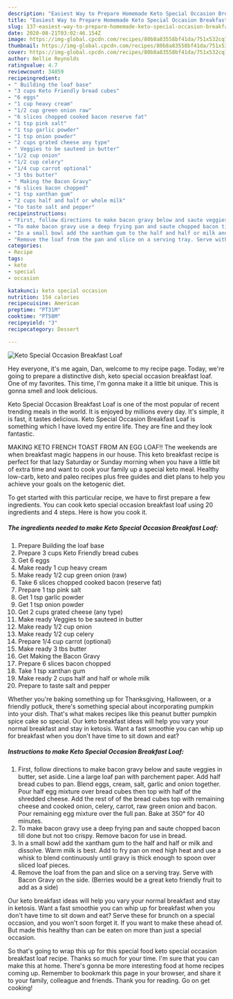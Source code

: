 ```yaml
---
description: "Easiest Way to Prepare Homemade Keto Special Occasion Breakfast Loaf"
title: "Easiest Way to Prepare Homemade Keto Special Occasion Breakfast Loaf"
slug: 137-easiest-way-to-prepare-homemade-keto-special-occasion-breakfast-loaf
date: 2020-08-21T03:02:46.154Z
image: https://img-global.cpcdn.com/recipes/80b8a83558bf41da/751x532cq70/keto-special-occasion-breakfast-loaf-recipe-main-photo.jpg
thumbnail: https://img-global.cpcdn.com/recipes/80b8a83558bf41da/751x532cq70/keto-special-occasion-breakfast-loaf-recipe-main-photo.jpg
cover: https://img-global.cpcdn.com/recipes/80b8a83558bf41da/751x532cq70/keto-special-occasion-breakfast-loaf-recipe-main-photo.jpg
author: Nellie Reynolds
ratingvalue: 4.7
reviewcount: 34859
recipeingredient:
- " Building the loaf base"
- "3 cups Keto Friendly bread cubes"
- "6 eggs"
- "1 cup heavy cream"
- "1/2 cup green onion raw"
- "6 slices chopped cooked bacon reserve fat"
- "1 tsp pink salt"
- "1 tsp garlic powder"
- "1 tsp onion powder"
- "2 cups grated cheese any type"
- " Veggies to be sauteed in butter"
- "1/2 cup onion"
- "1/2 cup celery"
- "1/4 cup carrot optional"
- "3 tbs butter"
- " Making the Bacon Gravy"
- "6 slices bacon chopped"
- "1 tsp xanthan gum"
- "2 cups half and half or whole milk"
- "to taste salt and pepper"
recipeinstructions:
- "First, follow directions to make bacon gravy below and saute veggies in butter, set aside. Line a large loaf pan with parchement paper. Add half bread cubes to pan. Blend eggs, cream, salt, garlic and onion together. Pour half egg mixture over bread cubes then top with half of the shredded cheese. Add the rest of of the bread cubes top with remaining cheese and cooked onion, celery, carrot, raw green onion and bacon. Pour remaining egg mixture over the full pan. Bake at 350° for 40 minutes."
- "To make bacon gravy use a deep frying pan and saute chopped bacon till done but not too crispy. Remove bacon for use in bread."
- "In a small bowl add the xantham gum to the half and half or milk and dissolve. Warm milk is best. Add to fry pan on med high heat and use a whisk to blend continuously until gravy is thick enough to spoon over sliced loaf pieces."
- "Remove the loaf from the pan and slice on a serving tray. Serve with Bacon Gravy on the side. (Berries would be a great keto friendly fruit to add as a side)"
categories:
- Recipe
tags:
- keto
- special
- occasion

katakunci: keto special occasion 
nutrition: 154 calories
recipecuisine: American
preptime: "PT31M"
cooktime: "PT58M"
recipeyield: "3"
recipecategory: Dessert

---
```



![Keto Special Occasion Breakfast Loaf](https://img-global.cpcdn.com/recipes/80b8a83558bf41da/751x532cq70/keto-special-occasion-breakfast-loaf-recipe-main-photo.jpg)

Hey everyone, it's me again, Dan, welcome to my recipe page. Today, we're going to prepare a distinctive dish, keto special occasion breakfast loaf. One of my favorites. This time, I'm gonna make it a little bit unique. This is gonna smell and look delicious.

Keto Special Occasion Breakfast Loaf is one of the most popular of recent trending meals in the world. It is enjoyed by millions every day. It's simple, it is fast, it tastes delicious. Keto Special Occasion Breakfast Loaf is something which I have loved my entire life. They are fine and they look fantastic.

MAKING KETO FRENCH TOAST FROM AN EGG LOAF!! The weekends are when breakfast magic happens in our house. This keto breakfast recipe is perfect for that lazy Saturday or Sunday morning when you have a little bit of extra time and want to cook your family up a special keto meal. Healthy low-carb, keto and paleo recipes plus free guides and diet plans to help you achieve your goals on the ketogenic diet.


To get started with this particular recipe, we have to first prepare a few ingredients. You can cook keto special occasion breakfast loaf using 20 ingredients and 4 steps. Here is how you cook it.

<!--inarticleads1-->

##### The ingredients needed to make Keto Special Occasion Breakfast Loaf:

1. Prepare  Building the loaf base
1. Prepare 3 cups Keto Friendly bread cubes
1. Get 6 eggs
1. Make ready 1 cup heavy cream
1. Make ready 1/2 cup green onion (raw)
1. Take 6 slices chopped cooked bacon (reserve fat)
1. Prepare 1 tsp pink salt
1. Get 1 tsp garlic powder
1. Get 1 tsp onion powder
1. Get 2 cups grated cheese (any type)
1. Make ready  Veggies to be sauteed in butter
1. Make ready 1/2 cup onion
1. Make ready 1/2 cup celery
1. Prepare 1/4 cup carrot (optional)
1. Make ready 3 tbs butter
1. Get  Making the Bacon Gravy
1. Prepare 6 slices bacon chopped
1. Take 1 tsp xanthan gum
1. Make ready 2 cups half and half or whole milk
1. Prepare to taste salt and pepper


Whether you&#39;re baking something up for Thanksgiving, Halloween, or a friendly potluck, there&#39;s something special about incorporating pumpkin into your dish. That&#39;s what makes recipes like this peanut butter pumpkin spice cake so special. Our keto breakfast ideas will help you vary your normal breakfast and stay in ketosis. Want a fast smoothie you can whip up for breakfast when you don&#39;t have time to sit down and eat? 

<!--inarticleads2-->

##### Instructions to make Keto Special Occasion Breakfast Loaf:

1. First, follow directions to make bacon gravy below and saute veggies in butter, set aside. Line a large loaf pan with parchement paper. Add half bread cubes to pan. Blend eggs, cream, salt, garlic and onion together. Pour half egg mixture over bread cubes then top with half of the shredded cheese. Add the rest of of the bread cubes top with remaining cheese and cooked onion, celery, carrot, raw green onion and bacon. Pour remaining egg mixture over the full pan. Bake at 350° for 40 minutes.
1. To make bacon gravy use a deep frying pan and saute chopped bacon till done but not too crispy. Remove bacon for use in bread.
1. In a small bowl add the xantham gum to the half and half or milk and dissolve. Warm milk is best. Add to fry pan on med high heat and use a whisk to blend continuously until gravy is thick enough to spoon over sliced loaf pieces.
1. Remove the loaf from the pan and slice on a serving tray. Serve with Bacon Gravy on the side. (Berries would be a great keto friendly fruit to add as a side)


Our keto breakfast ideas will help you vary your normal breakfast and stay in ketosis. Want a fast smoothie you can whip up for breakfast when you don&#39;t have time to sit down and eat? Serve these for brunch on a special occasion, and you won&#39;t soon forget it. If you want to make these ahead of. But made this healthy than can be eaten on more than just a special occasion. 

So that's going to wrap this up for this special food keto special occasion breakfast loaf recipe. Thanks so much for your time. I'm sure that you can make this at home. There's gonna be more interesting food at home recipes coming up. Remember to bookmark this page in your browser, and share it to your family, colleague and friends. Thank you for reading. Go on get cooking!
